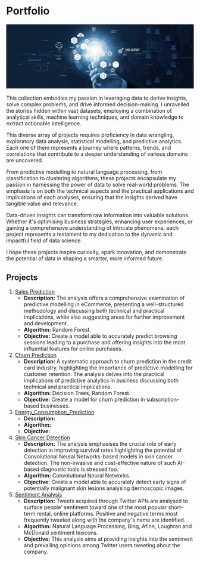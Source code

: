 # Portfolio
![Cover](Images/Cover.jpeg)

This collection embodies my passion in leveraging data to derive insights, solve complex problems, and drive informed decision-making. I unravelled the stories hidden within vast datasets, employing a combination of analytical skills, machine learning techniques, and domain knowledge to extract actionable intelligence.

This diverse array of projects requires proficiency in data wrangling, exploratory data analysis, statistical modelling, and predictive analytics. Each one of them represents a journey where patterns, trends, and correlations that contribute to a deeper understanding of various domains are uncovered.

From predictive modelling to natural language processing, from classification to clustering algorithms, these projects encapsulate my passion in harnessing the power of data to solve real-world problems. The emphasis is on both the technical aspects and the practical applications and implications of each analyses, ensuring that the insights derived have tangible value and relevance.

Data-driven insights can transform raw information into valuable solutions. Whether it's optimising business strategies, enhancing user experiences, or gaining a comprehensive understanding of intricate phenomena, each project represents a testament to my dedication to the dynamic and impactful field of data science.

I hope these projects inspire curiosity, spark innovation, and demonstrate the potential of data in shaping a smarter, more informed future.

## Projects
1. [Sales Prediction](https://github.com/justgrossi/Portfolio/blob/main/1.Sales_Prediction/description.md)
   - **Description:** The analysis offers a comprehensive examination of predictive modelling in eCommerce, presenting a well-structured methodology and discussing both technical and practical implications, while also suggesting areas for further improvement and development.
   - **Algorithm:** Random Forest.
   - **Objective:** Create a model able to accurately predict browsing sessions leading to a purchase and offering insights into the most influential features for online purchases.
2. [Churn Prediction](https://github.com/justgrossi/Portfolio/blob/main/2.Churn_Prediction/description.md)
   - **Description:** A systematic approach to churn prediction in the credit card industry, highlighting the importance of predictive modelling for customer retention. The analysis delves into the practical implications of predictive analytics in business discussing both technical and practical implications.
   - **Algorithm:** Decision Trees, Random Forest.
   - **Objective:** Create a model for churn prediction in subscription-based businesses.
3. [Energy_Consumption_Prediction](https://github.com/justgrossi/Portfolio/blob/main/3.Energy_Consumption_Prediction/description.md)
   - **Description:**
   - **Algorithm:** 
   - **Objective:** 
4. [Skin Cancer Detection](https://github.com/justgrossi/Portfolio/blob/main/4.Skin_Cancer/description.md)
   - **Description:** The analysis emphasises the crucial role of early detection in improving survival rates highlighting the potential of Convolutional Neural Networks-based models in skin cancer detection. The non-invasive and cost-effective nature of such AI-based diagnostic tools is stressed too.
   - **Algorithm:** Convolutional Neural Networks.
   - **Objective:** Create a model able to accurately detect early signs of potentially malignant skin lesions analysing dermoscopic images.
5. [Sentiment Analysis](https://github.com/justgrossi/Portfolio/blob/main/5.Sentiment_Analysis/description.md)
   - **Description:** Tweets acquired through Twitter APIs are analysed to surface people' sentiment toward one of the most popular short-term rental, online platforms. Positive and negative terms most frequently tweeted along with the company's name are identified.
   - **Algorithm:** Natural Language Processing, Bing, Afinn, Loughran and McDonald sentiment lexicons.
   - **Objective:** This analysis aims at providing insights into the sentiment and prevailing opinions among Twitter users tweeting about the company.